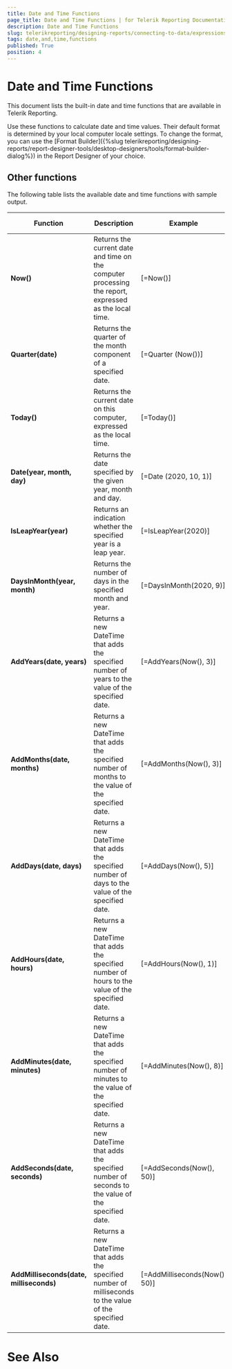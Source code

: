 ```yaml
---
title: Date and Time Functions
page_title: Date and Time Functions | for Telerik Reporting Documentation
description: Date and Time Functions
slug: telerikreporting/designing-reports/connecting-to-data/expressions/expressions-reference/functions/date-and-time-functions
tags: date,and,time,functions
published: True
position: 4
---
```


# Date and Time Functions



This document lists the built-in date and time functions that are available in Telerik Reporting.       

Use these functions to calculate date and time values. Their default format is determined by your local computer locale settings. To change the format, you can       use the [Format Builder]({%slug telerikreporting/designing-reports/report-designer-tools/desktop-designers/tools/format-builder-dialog%}) in the Report Designer of your choice.

## Other functions

The following table lists the available date and time functions with sample output.         


| Function | Description | Example | Sample Output |
| ------ | ------ | ------ | ------ |
| __Now()__ |Returns the current date and time on the computer processing the report, expressed as the local time.| [=Now()]|24-Sep-20 11:10|
| __Quarter(date)__ |Returns the quarter of the month component of a specified date.| [=Quarter (Now())]|3|
| __Today()__ |Returns the current date on this computer, expressed as the local time.| [=Today()]|24-Sep-20|
| __Date(year, month, day)__ |Returns the date specified by the given year, month and day.| [=Date (2020, 10, 1)]|01-Oct-20|
| __IsLeapYear(year)__ |Returns an indication whether the specified year is a leap year.| [=IsLeapYear(2020)]|True|
| __DaysInMonth(year, month)__ |Returns the number of days in the specified month and year.| [=DaysInMonth(2020, 9)]|30|
| __AddYears(date, years)__ |Returns a new DateTime that adds the specified number of years to the value of the specified date.| [=AddYears(Now(), 3)]|24-Sep-23|
| __AddMonths(date, months)__ |Returns a new DateTime that adds the specified number of months to the value of the specified date.| [=AddMonths(Now(), 3)]|24-Dec-20|
| __AddDays(date, days)__ |Returns a new DateTime that adds the specified number of days to the value of the specified date.| [=AddDays(Now(), 5)]|29-Sep-20|
| __AddHours(date, hours)__ |Returns a new DateTime that adds the specified number of hours to the value of the specified date.| [=AddHours(Now(), 1)]|24-Sep-20 12:52|
| __AddMinutes(date, minutes)__ |Returns a new DateTime that adds the specified number of minutes to the value of the specified date.| [=AddMinutes(Now(), 8)]|24-Sep-20 12:01|
| __AddSeconds(date, seconds)__ |Returns a new DateTime that adds the specified number of seconds to the value of the specified date.| [=AddSeconds(Now(), 50)]|24-Sep-20 11:55:48|
| __AddMilliseconds(date, milliseconds)__ |Returns a new DateTime that adds the specified number of milliseconds to the value of the specified date.| [=AddMilliseconds(Now(), 50)]|24-Sep-20 11:57:1|




# See Also

